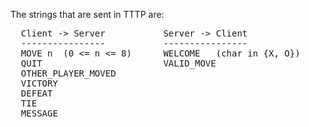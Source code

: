   The strings that are sent in TTTP are:
  <pre>
  Client -> Server           Server -> Client
  ----------------           ----------------
  MOVE n  (0 <= n <= 8)      WELCOME <char>  (char in {X, O})
  QUIT                       VALID_MOVE
  OTHER_PLAYER_MOVED <n>
  VICTORY
  DEFEAT
  TIE
  MESSAGE <text>
  </pre